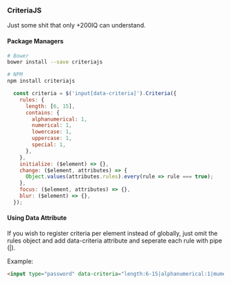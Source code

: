 ### CriteriaJS
Just some shit that only +200IQ can understand.

#### Package Managers

```sh
# Bower
bower install --save criteriajs

# NPM
npm install criteriajs
```

```javascript
  const criteria = $('input[data-criteria]').Criteria({
    rules: {
      length: [6, 15],
      contains: {
        alphanumerical: 1,
        numerical: 1,
        lowercase: 1,
        uppercase: 1,
        special: 1,
      },
    },
    initialize: ($element) => {},
    change: ($element, attributes) => {
      Object.values(attributes.rules).every(rule => rule === true);
    },
    focus: ($element, attributes) => {},
    blur: ($element) => {},
  });
```

#### Using Data Attribute

If you wish to register criteria per element instead of globally, just omit the rules object and add data-criteria attribute and seperate each rule with pipe (|).

Example:

```html
<input type="password" data-criteria="length:6-15|alphanumerical:1|mumerical:1|uppercase:2|lowercase:3"
```